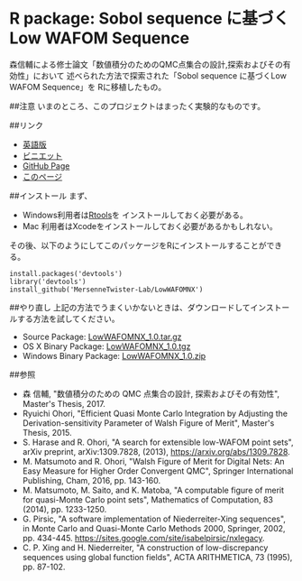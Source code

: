 R package: Sobol sequence に基づくLow WAFOM Sequence
==================================================

森信輔による修士論文「数値積分のためのQMC点集合の設計,探索およびその有効性」において
述べられた方法で探索された「Sobol sequence に基づくLow WAFOM Sequence」を
Rに移植したもの。

##注意
いまのところ、このプロジェクトはまったく実験的なものです。

##リンク

- [英語版](index.html)
- [ビニエット](lowWAFOMNX-ja.html)
- [GitHub Page](https://github.com/MersenneTwister-Lab/LowWAFOMNX/)
- [このページ](https://mersennetwister-lab.github.io/LowWAFOMNX/)

##インストール
まず、

- Windows利用者は[Rtools](https://cran.r-project.org/bin/windows/Rtools/)を
インストールしておく必要がある。
- Mac 利用者はXcodeをインストールしておく必要があるかもしれない。

その後、以下のようにしてこのパッケージをRにインストールすることができる。

```
install.packages('devtools')
library('devtools')
install_github('MersenneTwister-Lab/LowWAFOMNX')
```

##やり直し
上記の方法でうまくいかないときは、ダウンロードしてインストールする方法を試してください。

- Source Package: [LowWAFOMNX_1.0.tar.gz](LowWAFOMNX_1.0.tar.gz)
- OS X Binary Package: [LowWAFOMNX_1.0.tgz](LowWAFOMNX_1.0.tgz)
- Windows Binary Package: [LowWAFOMNX_1.0.zip](LowWAFOMNX_1.0.zip)

##参照
* 森 信輔,
  "数値積分のための QMC 点集合の設計, 探索およびその有効性",
  Master's Thesis, 2017.
* Ryuichi Ohori,
  "Efficient Quasi Monte Carlo Integration by Adjusting the
  Derivation-sensitivity Parameter of Walsh Figure of Merit",
  Master's Thesis, 2015.
* S. Harase and R. Ohori,
  "A search for extensible low-WAFOM point sets",
  arXiv preprint, arXiv:1309.7828, (2013),
  https://arxiv.org/abs/1309.7828.
* M. Matsumoto and R. Ohori,
  "Walsh Figure of Merit for Digital Nets: An Easy Measure
  for Higher Order Convergent QMC",
  Springer International Publishing, Cham, 2016, pp. 143-160.
* M. Matsumoto, M. Saito, and K. Matoba,
  "A computable figure of merit for quasi-Monte Carlo point sets",
  Mathematics of Computation, 83 (2014), pp. 1233-1250.
* G. Pirsic,
  "A software implementation of Niederreiter-Xing sequences",
  in Monte Carlo and Quasi-Monte Carlo Methods 2000,
  Springer, 2002, pp. 434-445.
  https://sites.google.com/site/isabelpirsic/nxlegacy.
* C. P. Xing and H. Niederreiter,
  "A construction of low-discrepancy sequences using global
  function fields",
  ACTA ARITHMETICA, 73 (1995), pp. 87-102.
